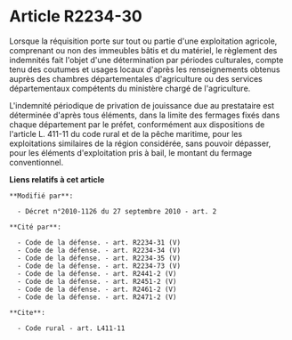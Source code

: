 # Article R2234-30

Lorsque la réquisition porte sur tout ou partie d'une exploitation agricole, comprenant ou non des immeubles bâtis et du
matériel, le règlement des indemnités fait l'objet d'une détermination par périodes culturales, compte tenu des coutumes et
usages locaux d'après les renseignements obtenus auprès des chambres départementales d'agriculture ou des services
départementaux compétents du ministère chargé de l'agriculture.

L'indemnité périodique de privation de jouissance due au prestataire est déterminée d'après tous éléments, dans la limite des
fermages fixés dans chaque département par le préfet, conformément aux dispositions de l'article L. 411-11 du code rural et
de la pêche maritime, pour les exploitations similaires de la région considérée, sans pouvoir dépasser, pour les éléments
d'exploitation pris à bail, le montant du fermage conventionnel.

**Liens relatifs à cet article**

	**Modifié par**:

	  - Décret n°2010-1126 du 27 septembre 2010 - art. 2

	**Cité par**:

	  - Code de la défense. - art. R2234-31 (V)
	  - Code de la défense. - art. R2234-34 (V)
	  - Code de la défense. - art. R2234-35 (V)
	  - Code de la défense. - art. R2234-73 (V)
	  - Code de la défense. - art. R2441-2 (V)
	  - Code de la défense. - art. R2451-2 (V)
	  - Code de la défense. - art. R2461-2 (V)
	  - Code de la défense. - art. R2471-2 (V)

	**Cite**:

	  - Code rural - art. L411-11
